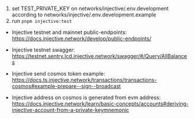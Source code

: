 1. set TEST_PRIVATE_KEY on networks/injective/.env.development according to networks/injective/.env.development.example
2. run `pnpm injective:test`

* Injective testnet and mainnet public-endpoints: https://docs.injective.network/develop/public-endpoints/
* Injective testnet swagger: https://testnet.sentry.lcd.injective.network/swagger/#/Query/AllBalances

* Injective send cosmos token example: https://docs.ts.injective.network/transactions/transactions-cosmos#example-prepare--sign--broadcast

* Injective address on cosmos is generated from evm address: https://docs.injective.network/learn/basic-concepts/accounts#deriving-injective-account-from-a-private-keymnemonic
